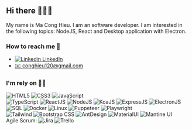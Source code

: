 ## Hi there 👋👋👋
My name is Ma Cong Hieu. I am an software developer. I am interested in the following topics: NodeJS, React and Desktop application with Electron.

### How to reach me 💬
- [![Linkedin](https://i.stack.imgur.com/gVE0j.png) LinkedIn](https://www.linkedin.com/in/hieumc/)
- <a href="mailto:webmaster@example.com">✉️ conghieu120@gmail.com</a>

### I'm rely on 👨‍💻
![HTML5](https://img.shields.io/badge/HTML5%20-%23E34F26.svg?style=for-the-badge&logo=html5&logoColor=white)
![CSS3](https://img.shields.io/badge/CSS%20-%231572B6.svg?style=for-the-badge&logo=css3&logoColor=white)
![JavaScript](https://img.shields.io/badge/JavaScript%20-%23F7DF1E.svg?style=for-the-badge&logo=javascript&logoColor=black)
<br>
![TypeScript](https://img.shields.io/badge/Typescript%20-%23F7DF1E.svg?style=for-the-badge&logo=typescript&logoColor=blue)
![ReactJS](https://img.shields.io/badge/ReactJS%20-%23F7DF1E.svg?style=for-the-badge&logo=react&logoColor=blue)
![NodeJS](https://img.shields.io/badge/NodeJS%20-%23F7DF1E.svg?style=for-the-badge&logo=v8&logoColor=blue)
![KoaJS](https://img.shields.io/badge/KoaJS%20-%23F7DF1E.svg?style=for-the-badge&logo=koa&logoColor=black)
![ExpressJS](https://img.shields.io/badge/Express%20-%23F7DF1E.svg?style=for-the-badge&logo=express&logoColor=black)
![ElectronJS](https://img.shields.io/badge/Electron%20-%23F7DF1E.svg?style=for-the-badge&logo=electron&logoColor=black)
<br>
![SQL](https://img.shields.io/badge/sql%20-%23F7DF1E.svg?style=for-the-badge&logo=mysql&logoColor=green)
![Docker](https://img.shields.io/badge/docker%20-%23F7DF1E.svg?style=for-the-badge&logo=docker&logoColor=green)
![Linux](https://img.shields.io/badge/linux%20-%23F7DF1E.svg?style=for-the-badge&logo=linux&logoColor=green)
![Puppeteer](https://img.shields.io/badge/Puppeteer%20-%23F7DF1E.svg?style=for-the-badge&logo=Puppeteer&logoColor=green)
![Playwright](https://img.shields.io/badge/Playwright%20-%23F7DF1E.svg?style=for-the-badge&logo=Playwright&logoColor=green)
<br>
![Tailwind](https://img.shields.io/badge/Tailwind%20-%23F7DF1E.svg?style=for-the-badge&logo=tailwindcss&logoColor=green)
![Bootstrap CSS](https://img.shields.io/badge/Bootstrap_CSS%20-%23F7DF1E.svg?style=for-the-badge&logo=bootstrap&logoColor=green)
![AntDesign](https://img.shields.io/badge/AntDesign%20-%23F7DF1E.svg?style=for-the-badge&logo=antdesign&logoColor=green)
![MaterialUI](https://img.shields.io/badge/Material_UI%20-%23F7DF1E.svg?style=for-the-badge&logo=mui&logoColor=green)
![Mantine UI](https://img.shields.io/badge/Maintine_UI%20-%23F7DF1E.svg?style=for-the-badge&logo=mantine&logoColor=green)
<br>
Agile Scrum: 
![Jira](https://img.shields.io/badge/jira%20-%23F7DF1E.svg?style=for-the-badge&logo=jira&logoColor=green)
![Trello](https://img.shields.io/badge/trello%20-%23F7DF1E.svg?style=for-the-badge&logo=trello&logoColor=green)